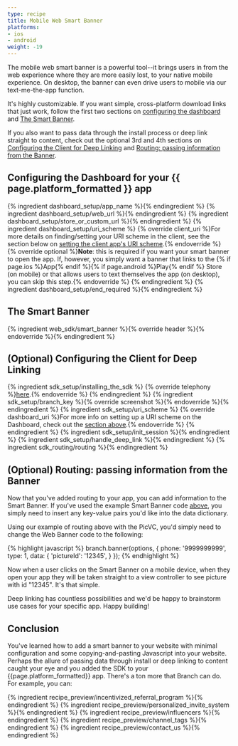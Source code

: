 ```yaml
---
type: recipe
title: Mobile Web Smart Banner
platforms:
- ios
- android
weight: -19
---
```



The mobile web smart banner is a powerful tool--it brings users in from the web experience where they are more easily lost, to your native mobile experience. On desktop, the banner can even drive users to mobile via our text-me-the-app function.

It's highly customizable. If you want simple, cross-platform download links that just work, follow the first two sections on [configuring the dashboard](/recipes/mobile_web_smart_banner/{{page.platform}}/#configuring-the-dashboard-for-your-{{page.platform}}-app) and [The Smart Banner](/recipes/mobile_web_smart_banner/{{page.platform}}/#the-smart-banner).

If you also want to pass data through the install process or deep link straight to content, check out the optional 3rd and 4th sections on [Configuring the Client for Deep Linking](/recipes/mobile_web_smart_banner/{{page.platform}}/#optional-configuring-the-client-for-deep-linking) and [Routing: passing information from the Banner](/recipes/mobile_web_smart_banner/{{page.platform}}/#optional-routing-passing-information-from-the-banner).

## Configuring the Dashboard for your {{ page.platform_formatted }} app
{% ingredient dashboard_setup/app_name %}{% endingredient %}
{% ingredient dashboard_setup/web_url %}{% endingredient %}
{% ingredient dashboard_setup/store_or_custom_url %}{% endingredient %}
{% ingredient dashboard_setup/uri_scheme %}
  	{% override client_uri %}For more details on finding/setting your URI scheme in the client, see the section below on [setting the client app's URI scheme](/recipes/mobile_web_smart_banner/{{page.platform}}/#uri-scheme-1).{% endoverride %}
	{% override optional %}**Note**: this is required if you want your smart banner to open the app. If, however, you simply want a banner that links to the {% if page.ios %}App{% endif %}{% if page.android %}Play{% endif %} Store (on mobile) or that allows users to text themselves the app (on desktop), you can skip this step.{% endoverride %}
{% endingredient %}
{% ingredient dashboard_setup/end_required %}{% endingredient %}

## The Smart Banner
{% ingredient web_sdk/smart_banner %}{% override header %}{% endoverride %}{% endingredient %}

## (Optional) Configuring the Client for Deep Linking
{% ingredient sdk_setup/installing_the_sdk %}
  {% override telephony %}[here](/recipes/app_content_share_with_deeplink/{{page.platform}}/#installing-the-sdk).{% endoverride %}
{% endingredient %}
{% ingredient sdk_setup/branch_key %}{% override screenshot %}{% endoverride %}{% endingredient %}
{% ingredient sdk_setup/uri_scheme %}
  {% override dashboard_uri %}For more info on setting up a URI scheme on the Dashboard, check out the [section above](/recipes/mobile_web_smart_banner/{{page.platform}}/#uri-scheme).{% endoverride %}
{% endingredient %}
{% ingredient sdk_setup/init_session %}{% endingredient %}
{% ingredient sdk_setup/handle_deep_link %}{% endingredient %}
{% ingredient sdk_routing/routing %}{% endingredient %}


## (Optional) Routing: passing information from the Banner

Now that you've added routing to your app, you can add information to the Smart Banner. If you've used the example Smart Banner code [above](/recipes/mobile_web_smart_banner/ios/#the-smart-banner), you simply need to insert any key-value pairs you'd like into the data dictionary.

Using our example of routing above with the PicVC, you'd simply need to change the Web Banner code to the following:

{% highlight javascript %}
    branch.banner(options, {
        phone: '9999999999',
        type: 1,
        data: {
            'pictureId': '12345',
        }
    });
{% endhighlight %}

Now when a user clicks on the Smart Banner on a mobile device, when they open your app they will be taken straight to a view controller to see picture with id "12345". It's that simple.

Deep linking has countless possibilities and we'd be happy to brainstorm use cases for your specific app. Happy building!


## Conclusion

You've learned how to add a smart banner to your website with minimal configuration and some copying-and-pasting Javascript into your website. Perhaps the allure of passing data through install or deep linking to content caught your eye and you added the SDK to your {{page.platform_formatted}} app. There's a ton more that Branch can do. For example, you can:

{% ingredient recipe_preview/incentivized_referral_program %}{% endingredient %}
{% ingredient recipe_preview/personalized_invite_system %}{% endingredient %}
{% ingredient recipe_preview/influencers %}{% endingredient %}
{% ingredient recipe_preview/channel_tags %}{% endingredient %}
{% ingredient recipe_preview/contact_us %}{% endingredient %}
